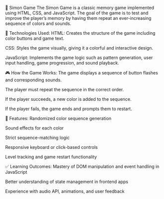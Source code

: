 🔹 Simon Game 
The Simon Game is a classic memory game implemented using HTML, CSS, and JavaScript. The goal of the game is to test and improve the player’s memory by having them repeat an ever-increasing sequence of colors and sounds.

🔧 Technologies Used:
HTML: Creates the structure of the game including color buttons and game text.

CSS: Styles the game visually, giving it a colorful and interactive design.

JavaScript: Implements the game logic such as pattern generation, user input handling, game progression, and sound playback.

🎮 How the Game Works:
The game displays a sequence of button flashes and corresponding sounds.

The player must repeat the sequence in the correct order.

If the player succeeds, a new color is added to the sequence.

If the player fails, the game ends and prompts them to restart.

🧠 Features:
Randomized color sequence generation

Sound effects for each color

Strict sequence-matching logic

Responsive keyboard or click-based controls

Level tracking and game restart functionality

✅ Learning Outcomes:
Mastery of DOM manipulation and event handling in JavaScript

Better understanding of state management in frontend apps

Experience with audio API, animations, and user feedback
